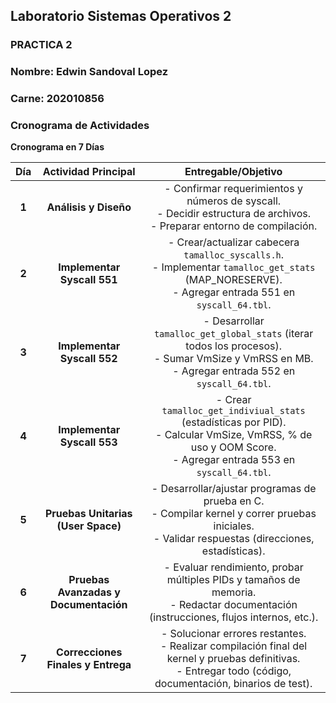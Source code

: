 ## Laboratorio Sistemas Operativos 2 ##

### PRACTICA 2 ###

### **Nombre:** Edwin Sandoval Lopez
### **Carne:** 202010856  

### **Cronograma de Actividades**

**Cronograma en 7 Días**

| **Día** | **Actividad Principal**                                              | **Entregable/Objetivo**                                              |
|:-------:|:--------------------------------------------------------------------:|:---------------------------------------------------------------------:|
| **1**   | **Análisis y Diseño**                                               | - Confirmar requerimientos y números de syscall.<br>- Decidir estructura de archivos.<br>- Preparar entorno de compilación. |
| **2**   | **Implementar Syscall 551**                                         | - Crear/actualizar cabecera `tamalloc_syscalls.h`.<br>- Implementar `tamalloc_get_stats` (MAP_NORESERVE).<br>- Agregar entrada 551 en `syscall_64.tbl`. |
| **3**   | **Implementar Syscall 552**                                         | - Desarrollar `tamalloc_get_global_stats` (iterar todos los procesos).<br>- Sumar VmSize y VmRSS en MB.<br>- Agregar entrada 552 en `syscall_64.tbl`. |
| **4**   | **Implementar Syscall 553**                                         | - Crear `tamalloc_get_indiviual_stats` (estadísticas por PID).<br>- Calcular VmSize, VmRSS, % de uso y OOM Score.<br>- Agregar entrada 553 en `syscall_64.tbl`. |
| **5**   | **Pruebas Unitarias (User Space)**                                   | - Desarrollar/ajustar programas de prueba en C.<br>- Compilar kernel y correr pruebas iniciales.<br>- Validar respuestas (direcciones, estadísticas). |
| **6**   | **Pruebas Avanzadas y Documentación**                                | - Evaluar rendimiento, probar múltiples PIDs y tamaños de memoria.<br>- Redactar documentación (instrucciones, flujos internos, etc.). |
| **7**   | **Correcciones Finales y Entrega**                                  | - Solucionar errores restantes.<br>- Realizar compilación final del kernel y pruebas definitivas.<br>- Entregar todo (código, documentación, binarios de test). |